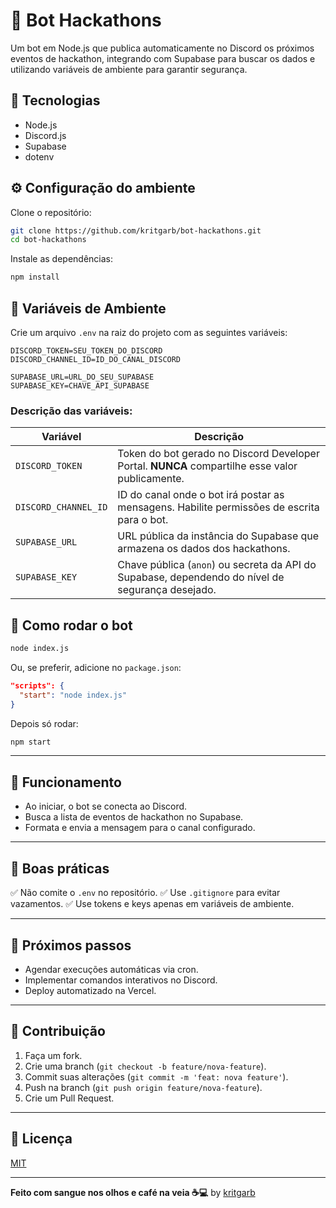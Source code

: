 # 🤖 Bot Hackathons

Um bot em Node.js que publica automaticamente no Discord os próximos eventos de hackathon, integrando com Supabase para buscar os dados e utilizando variáveis de ambiente para garantir segurança.

## 🚀 Tecnologias

* Node.js
* Discord.js
* Supabase
* dotenv

## ⚙️ Configuração do ambiente

Clone o repositório:

```bash
git clone https://github.com/kritgarb/bot-hackathons.git
cd bot-hackathons
```

Instale as dependências:

```bash
npm install
```

## 🔐 Variáveis de Ambiente

Crie um arquivo `.env` na raiz do projeto com as seguintes variáveis:

```env
DISCORD_TOKEN=SEU_TOKEN_DO_DISCORD
DISCORD_CHANNEL_ID=ID_DO_CANAL_DISCORD

SUPABASE_URL=URL_DO_SEU_SUPABASE
SUPABASE_KEY=CHAVE_API_SUPABASE
```

### Descrição das variáveis:

| Variável             | Descrição                                                                                        |
| -------------------- | ------------------------------------------------------------------------------------------------ |
| `DISCORD_TOKEN`      | Token do bot gerado no Discord Developer Portal. **NUNCA** compartilhe esse valor publicamente.  |
| `DISCORD_CHANNEL_ID` | ID do canal onde o bot irá postar as mensagens. Habilite permissões de escrita para o bot.       |
| `SUPABASE_URL`       | URL pública da instância do Supabase que armazena os dados dos hackathons.                       |
| `SUPABASE_KEY`       | Chave pública (`anon`) ou secreta da API do Supabase, dependendo do nível de segurança desejado. |

## 💠 Como rodar o bot

```bash
node index.js
```

Ou, se preferir, adicione no `package.json`:

```json
"scripts": {
  "start": "node index.js"
}
```

Depois só rodar:

```bash
npm start
```

---

## 🔄 Funcionamento

* Ao iniciar, o bot se conecta ao Discord.
* Busca a lista de eventos de hackathon no Supabase.
* Formata e envia a mensagem para o canal configurado.

---

## 🧹 Boas práticas

✅ Não comite o `.env` no repositório.
✅ Use `.gitignore` para evitar vazamentos.
✅ Use tokens e keys apenas em variáveis de ambiente.

---

## 🏁 Próximos passos

* Agendar execuções automáticas via cron.
* Implementar comandos interativos no Discord.
* Deploy automatizado na Vercel.

---

## 🤝 Contribuição

1. Faça um fork.
2. Crie uma branch (`git checkout -b feature/nova-feature`).
3. Commit suas alterações (`git commit -m 'feat: nova feature'`).
4. Push na branch (`git push origin feature/nova-feature`).
5. Crie um Pull Request.

---

## 📄 Licença

[MIT](LICENSE)

---

**Feito com sangue nos olhos e café na veia ☕💻**
by [kritgarb](https://github.com/kritgarb)
